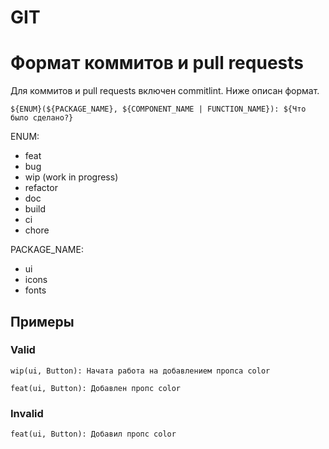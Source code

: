 # GIT

# Формат коммитов и pull requests

Для коммитов и pull requests включен commitlint. Ниже описан формат.

```
${ENUM}(${PACKAGE_NAME}, ${COMPONENT_NAME | FUNCTION_NAME}): ${Что было сделано?}
```

ENUM:
- feat
- bug
- wip (work in progress)
- refactor
- doc
- build
- ci
- chore

PACKAGE_NAME:
- ui
- icons
- fonts

## Примеры

### Valid
```
wip(ui, Button): Начата работа на добавлением пропса color
```

```
feat(ui, Button): Добавлен пропс color
```

### Invalid
```
feat(ui, Button): Добавил пропс color
```
